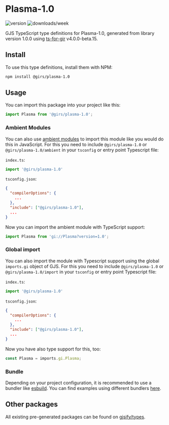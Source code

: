 
# Plasma-1.0

![version](https://img.shields.io/npm/v/@girs/plasma-1.0)
![downloads/week](https://img.shields.io/npm/dw/@girs/plasma-1.0)


GJS TypeScript type definitions for Plasma-1.0, generated from library version 1.0.0 using [ts-for-gir](https://github.com/gjsify/ts-for-gir) v4.0.0-beta.15.


## Install

To use this type definitions, install them with NPM:
```bash
npm install @girs/plasma-1.0
```

## Usage

You can import this package into your project like this:
```ts
import Plasma from '@girs/plasma-1.0';
```

### Ambient Modules

You can also use [ambient modules](https://github.com/gjsify/ts-for-gir/tree/main/packages/cli#ambient-modules) to import this module like you would do this in JavaScript.
For this you need to include `@girs/plasma-1.0` or `@girs/plasma-1.0/ambient` in your `tsconfig` or entry point Typescript file:

`index.ts`:
```ts
import '@girs/plasma-1.0'
```

`tsconfig.json`:
```json
{
  "compilerOptions": {
    ...
  },
  "include": ["@girs/plasma-1.0"],
  ...
}
```

Now you can import the ambient module with TypeScript support: 

```ts
import Plasma from 'gi://Plasma?version=1.0';
```

### Global import

You can also import the module with Typescript support using the global `imports.gi` object of GJS.
For this you need to include `@girs/plasma-1.0` or `@girs/plasma-1.0/import` in your `tsconfig` or entry point Typescript file:

`index.ts`:
```ts
import '@girs/plasma-1.0'
```

`tsconfig.json`:
```json
{
  "compilerOptions": {
    ...
  },
  "include": ["@girs/plasma-1.0"],
  ...
}
```

Now you have also type support for this, too:

```ts
const Plasma = imports.gi.Plasma;
```

### Bundle

Depending on your project configuration, it is recommended to use a bundler like [esbuild](https://esbuild.github.io/). You can find examples using different bundlers [here](https://github.com/gjsify/ts-for-gir/tree/main/examples).

## Other packages

All existing pre-generated packages can be found on [gjsify/types](https://github.com/gjsify/types).

